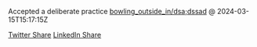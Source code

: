 Accepted a deliberate practice [bowling_outside_in/dsa;dssad](https://github.com/yakampe/deliberate-practice-work/tree/accepted/bowling_outside_in/dsa;dssad) @ 2024-03-15T15:17:15Z


[Twitter Share](https://twitter.com/intent/tweet?text=Check%20out%20this%20deliberate%20practice%20on%20bowling_outside_in%2Fdsa%3Bdssad%20%40%20https%3A%2F%2Fgithub.com%2Fyakampe%2Fdeliberate-practice-work%2Ftree%2Faccepted%2Fbowling_outside_in%2Fdsa%3Bdssad%0A)
[LinkedIn Share](https://www.linkedin.com/sharing/share-offsite/?url=Check%20out%20this%20deliberate%20practice%20on%20bowling_outside_in%2Fdsa%3Bdssad%20%40%20https%3A%2F%2Fgithub.com%2Fyakampe%2Fdeliberate-practice-work%2Ftree%2Faccepted%2Fbowling_outside_in%2Fdsa%3Bdssad%0A)
